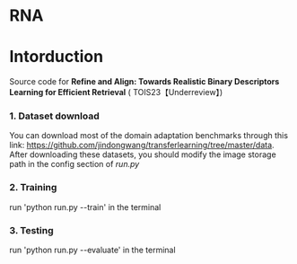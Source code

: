 # RNA
# Intorduction
Source code for **Refine and Align: Towards Realistic Binary Descriptors Learning for Efficient Retrieval** ( TOIS23【Underreview】)

### 1. Dataset download
You can download most of the domain adaptation benchmarks through this link: https://github.com/jindongwang/transferlearning/tree/master/data.
After downloading these datasets, you should modify the image storage path in the config section of *run.py*

### 2. Training
run 'python run.py --train' in the terminal

### 3. Testing
run 'python run.py --evaluate' in the terminal




